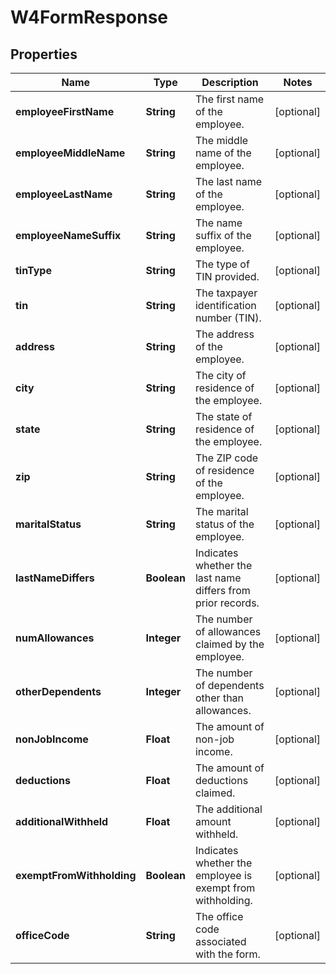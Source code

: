 

# W4FormResponse


## Properties

| Name | Type | Description | Notes |
|------------ | ------------- | ------------- | -------------|
|**employeeFirstName** | **String** | The first name of the employee. |  [optional] |
|**employeeMiddleName** | **String** | The middle name of the employee. |  [optional] |
|**employeeLastName** | **String** | The last name of the employee. |  [optional] |
|**employeeNameSuffix** | **String** | The name suffix of the employee. |  [optional] |
|**tinType** | **String** | The type of TIN provided. |  [optional] |
|**tin** | **String** | The taxpayer identification number (TIN). |  [optional] |
|**address** | **String** | The address of the employee. |  [optional] |
|**city** | **String** | The city of residence of the employee. |  [optional] |
|**state** | **String** | The state of residence of the employee. |  [optional] |
|**zip** | **String** | The ZIP code of residence of the employee. |  [optional] |
|**maritalStatus** | **String** | The marital status of the employee. |  [optional] |
|**lastNameDiffers** | **Boolean** | Indicates whether the last name differs from prior records. |  [optional] |
|**numAllowances** | **Integer** | The number of allowances claimed by the employee. |  [optional] |
|**otherDependents** | **Integer** | The number of dependents other than allowances. |  [optional] |
|**nonJobIncome** | **Float** | The amount of non-job income. |  [optional] |
|**deductions** | **Float** | The amount of deductions claimed. |  [optional] |
|**additionalWithheld** | **Float** | The additional amount withheld. |  [optional] |
|**exemptFromWithholding** | **Boolean** | Indicates whether the employee is exempt from withholding. |  [optional] |
|**officeCode** | **String** | The office code associated with the form. |  [optional] |



